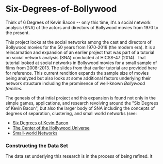 # Six-Degrees-of-Bollywood
Think of 6 Degrees of Kevin Bacon -- only this time, it's a social network analysis (SNA) of the actors and directors of Bollywood movies from 1970 to the present.

This project looks at the social networks among the cast and directors of Bollywood movies for the 50 years from 1970-2018 (the modern era).  It is a reincarnation and expansion of an earlier project that was part of a tutorial on social network analysis (SNA) conducted at HICSS-47 (2014). That tutorial looked at social networks in Bollywood movies for a small sample of films from 2008-2013. The slides from that earlier tutorial are provided here for reference. This current rendition expands the sample size of movies being analyzed but also looks at some additional factors underlying their network structure including the prominence of well-known <i>Bollywood families</i>.

The genesis of that intial project and this expansion is found not only in the simple games, applications, and research revolving around the "Six Degrees of Kevin Bacon", but also the larger body of SNA including the concepts of degrees of separation, clustering, and small world networks (see:

<ul>
<li><a href="https://en.wikipedia.org/wiki/Six_Degrees_of_Kevin_Bacon">Six Degrees of Kevin Bacon</a>
<li><a href="https://oracleofbacon.org/center.php">The Center of the Hollywood Universe</a>
<li><a href="https://en.wikipedia.org/wiki/Small-world_network">Small-world Networks</a>
</ul>

<h3>Constructing the Data Set</h3>

The data set underlying this research is in the process of being refined.  It  





